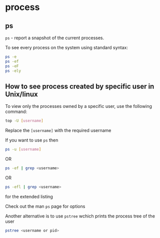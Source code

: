 # process

## ps

`ps` - report a snapshot of the current processes.

To see every process on the system using standard syntax:
```bash
ps -e
ps -ef
ps -eF
ps -ely
```

## How to see process created by specific user in Unix/linux

To view only the processes owned by a specific user, use the following command:
```bash
top -U [username]
```
Replace the `[username]` with the required username

If you want to use `ps` then
```bash
ps -u [username]
```
OR
```bash
ps -ef | grep <username>
```
OR
```bash
ps -efl | grep <username>
```
for the extended listing

Check out the man `ps` page for options

Another alternative is to use `pstree` wchich prints the process tree of the user
```bash
pstree <username or pid>
```
